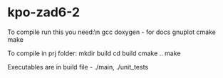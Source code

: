 # kpo-zad6-2

To compile run this you need:\n
gcc 
doxygen - for docs
gnuplot
cmake
make


To compile in prj folder:
mkdir build
cd build
cmake ..
make

Executables are in build file - ./main, ./unit_tests

